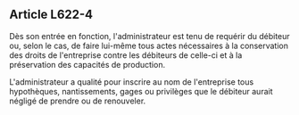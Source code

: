 Article L622-4
----
Dès son entrée en fonction, l'administrateur est tenu de requérir du débiteur
ou, selon le cas, de faire lui-même tous actes nécessaires à la conservation des
droits de l'entreprise contre les débiteurs de celle-ci et à la préservation des
capacités de production.

L'administrateur a qualité pour inscrire au nom de l'entreprise tous
hypothèques, nantissements, gages ou privilèges que le débiteur aurait négligé
de prendre ou de renouveler.
